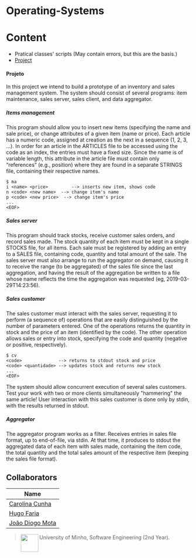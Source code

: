 # Operating-Systems

# Content
- Pratical classes' scripts (May contain errors, but this are the basis.)
- [Project](https://github.com/JoaoDiogoMota/sales-management-SO/tree/master/Operating-Systems-Project-master)

#### Projeto

In this project we intend to build a prototype of an inventory and sales management system. The system should consist of several programs: item maintenance, sales server, sales client, and data aggregator. 

##### Items management

This program should allow you to insert new items (specifying the name and sale price), or change attributes of a given item (name or price). Each article has a numeric code, assigned at creation as the next in a sequence (1, 2, 3, ...). In order for an article in the ARTICLES file to be accessed using the code as an index, the entries must have a fixed size. Since the name is of variable length, this attribute in the article file must contain only “references” (e.g., position) where they are found in a separate STRINGS file, containing their respective names.

```
$ ma
i <name> <price>         --> inserts new item, shows code
n <code> <new name>  --> change item's name
p <code> <new price>  --> change item's price
...
<EOF>
```

##### Sales server

This program should track stocks, receive customer sales orders, and record sales made. The stock quantity of each item must be kept in a single STOCKS file, for all items. Each sale must be registered by adding an entry to a SALES file, containing code, quantity and total amount of the sale.
The sales server must also arrange to run the aggregator on demand, causing it to receive the range (to be aggregated) of the sales file since the last aggregation, and having the result of the aggregation be written to a file whose name reflects the time the aggregation was requested (eg, 2019-03-29T14:23:56).

##### Sales customer 

The sales customer must interact with the sales server, requesting it to perform (a sequence of) operations that are easily distinguished by the number of parameters entered. One of the operations returns the quantity in stock and the price of an item (identified by the code). The other operation allows sales or entry into stock, specifying the code and quantity (negative or positive, respectively).

```
$ cv
<code>              --> returns to stdout stock and price
<code> <quantidade> --> updates stock and returns new stock
...
<EOF>
```

The system should allow concurrent execution of several sales customers. Test your work with two or more clients simultaneously "hammering" the same article!
User interaction with this sales customer is done only by stdin, with the results returned in stdout.

##### Aggregator

The aggregator program works as a filter. Receives entries in sales file format, up to end-of-file, via stdin. At that time, it produces to stdout the aggregated data of each item with sales made, containing the item code, the total quantity and the total sales amount of the respective item (keeping the sales file format).

## Collaborators

| Name            	|
|-----------------	|
| [Carolina Cunha](https://github.com/13caroline)  	|
| [Hugo Faria](https://github.com/KHiro13)      	|
| [João Diogo Mota](https://github.com/JoaoDiogoMota) 	|

> <img src="https://seeklogo.com/images/U/Universidade_do_Minho-logo-CB2F98451C-seeklogo.com.png" align="left" height="48" width="48" > University of Minho, Software Engineering (2nd Year).

